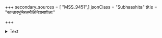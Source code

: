 +++
secondary_sources = [ "MSS_9451",]
jsonClass = "Subhaashita"
title = "कान्तारभूमिरुहमौलिनिवासशीलाः"

+++

<details><summary>Text</summary>

कान्तारभूमिरुहमौलिनिवासशीलाः प्रायः पलायनपरा जनवीक्षणेन।  
कूजन्ति तेऽपि हि शुकाः खलु रामनाम सङ्गः स्वभावपरिवर्तविधौ निदानम्॥
</details>
